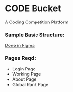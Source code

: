 # CODE Bucket
A Coding Competition Platform

### Sample Basic Structure:
[Done in Figma](https://www.figma.com/file/Ixw0guPFJvZQBM8bOCJyB6/CODE-Bucket?node-id=0%3A1)

### Pages Reqd:
  - Login Page
  - Working Page
  - About Page
  - Global Rank Page
 
  
  


